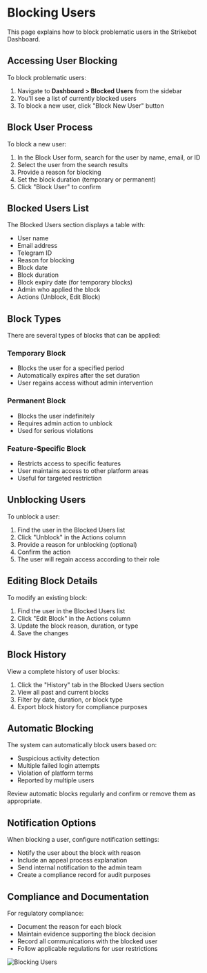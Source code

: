# Blocking Users

This page explains how to block problematic users in the Strikebot Dashboard.

## Accessing User Blocking

To block problematic users:

1. Navigate to **Dashboard > Blocked Users** from the sidebar
2. You'll see a list of currently blocked users
3. To block a new user, click "Block New User" button

## Block User Process

To block a new user:

1. In the Block User form, search for the user by name, email, or ID
2. Select the user from the search results
3. Provide a reason for blocking
4. Set the block duration (temporary or permanent)
5. Click "Block User" to confirm

## Blocked Users List

The Blocked Users section displays a table with:

- User name
- Email address
- Telegram ID
- Reason for blocking
- Block date
- Block duration
- Block expiry date (for temporary blocks)
- Admin who applied the block
- Actions (Unblock, Edit Block)

## Block Types

There are several types of blocks that can be applied:

### Temporary Block
- Blocks the user for a specified period
- Automatically expires after the set duration
- User regains access without admin intervention

### Permanent Block
- Blocks the user indefinitely
- Requires admin action to unblock
- Used for serious violations

### Feature-Specific Block
- Restricts access to specific features
- User maintains access to other platform areas
- Useful for targeted restriction

## Unblocking Users

To unblock a user:

1. Find the user in the Blocked Users list
2. Click "Unblock" in the Actions column
3. Provide a reason for unblocking (optional)
4. Confirm the action
5. The user will regain access according to their role

## Editing Block Details

To modify an existing block:

1. Find the user in the Blocked Users list
2. Click "Edit Block" in the Actions column
3. Update the block reason, duration, or type
4. Save the changes

## Block History

View a complete history of user blocks:

1. Click the "History" tab in the Blocked Users section
2. View all past and current blocks
3. Filter by date, duration, or block type
4. Export block history for compliance purposes

## Automatic Blocking

The system can automatically block users based on:

- Suspicious activity detection
- Multiple failed login attempts
- Violation of platform terms
- Reported by multiple users

Review automatic blocks regularly and confirm or remove them as appropriate.

## Notification Options

When blocking a user, configure notification settings:

- Notify the user about the block with reason
- Include an appeal process explanation
- Send internal notification to the admin team
- Create a compliance record for audit purposes

## Compliance and Documentation

For regulatory compliance:

- Document the reason for each block
- Maintain evidence supporting the block decision
- Record all communications with the blocked user
- Follow applicable regulations for user restrictions

![Blocking Users](../assets/images/blocking-users.png)
